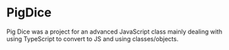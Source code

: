 # PigDice
Pig Dice was a project for an advanced JavaScript class mainly dealing with using TypeScript to convert to JS and using classes/objects.
